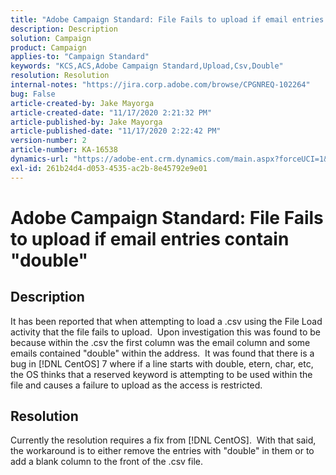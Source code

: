 ```yaml
---
title: "Adobe Campaign Standard: File Fails to upload if email entries contain \"double\""
description: Description
solution: Campaign
product: Campaign
applies-to: "Campaign Standard"
keywords: "KCS,ACS,Adobe Campaign Standard,Upload,Csv,Double"
resolution: Resolution
internal-notes: "https://jira.corp.adobe.com/browse/CPGNREQ-102264"
bug: False
article-created-by: Jake Mayorga
article-created-date: "11/17/2020 2:21:32 PM"
article-published-by: Jake Mayorga
article-published-date: "11/17/2020 2:22:42 PM"
version-number: 2
article-number: KA-16538
dynamics-url: "https://adobe-ent.crm.dynamics.com/main.aspx?forceUCI=1&pagetype=entityrecord&etn=knowledgearticle&id=35fe582f-e028-eb11-a813-000d3a593c3f"
exl-id: 261b24d4-d053-4535-ac2b-8e45792e9e01
---
```

# Adobe Campaign Standard: File Fails to upload if email entries contain "double"

## Description

It has been reported that when attempting to load a .csv using the File Load activity that the file fails to upload.  Upon investigation this was found to be because within the .csv the first column was the email column and some emails contained "double" within the address.  It was found that there is a bug in [!DNL CentOS] 7 where if a line starts with double, etern, char, etc, the OS thinks that a reserved keyword is attempting to be used within the file and causes a failure to upload as the access is restricted.

## Resolution

Currently the resolution requires a fix from [!DNL CentOS].  With that said, the workaround is to either remove the entries with "double" in them or to add a blank column to the front of the .csv file.

